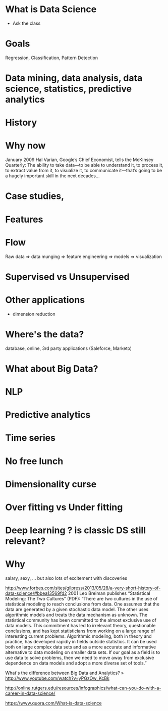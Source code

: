 
# What is Data Science

* Ask the class

# Goals
Regression, Classification, Pattern Detection

# Data mining, data analysis, data science, statistics, predictive analytics

# History

# Why now
January 2009 Hal Varian, Google’s Chief Economist, tells the McKinsey Quarterly: The ability to take data—to be able to understand it, to process it, to extract value from it, to visualize it, to communicate it—that’s going to be a hugely important skill in the next decades…

# Case studies,

# Features

# Flow

Raw data => data munging => feature engineering => models => visualization

# Supervised vs Unsupervised

# Other applications

* dimension reduction

# Where's the data?

database, online, 3rd party applications (Saleforce, Marketo)

# What about Big Data?

# NLP

# Predictive analytics

# Time series

# No free lunch

# Dimensionality curse

# Over fitting vs Under fitting

# Deep learning ? is classic DS still relevant?

# Why
salary, sexy, ... but also lots of excitement with discoveries


http://www.forbes.com/sites/gilpress/2013/05/28/a-very-short-history-of-data-science/#bbea13569fd2
2001 Leo Breiman publishes “Statistical Modeling: The Two Cultures” (PDF): “There are two cultures in the use of statistical modeling to reach conclusions from data. One assumes that the data are generated by a given stochastic data model. The other uses algorithmic models and treats the data mechanism as unknown. The statistical community has been committed to the almost exclusive use of data models. This commitment has led to irrelevant theory, questionable conclusions, and has kept statisticians from working on a large range of interesting current problems. Algorithmic modeling, both in theory and practice, has developed rapidly in fields outside statistics. It can be used both on large complex data sets and as a more accurate and informative alternative to data modeling on smaller data sets. If our goal as a field is to use data to solve problems, then we need to move away from exclusive dependence on data models and adopt a more diverse set of tools.”

What's the difference between Big Data and Analytics? »
http://www.youtube.com/watch?v=yPGzOw_KcBk

http://online.rutgers.edu/resources/infographics/what-can-you-do-with-a-career-in-data-science/

https://www.quora.com/What-is-data-science